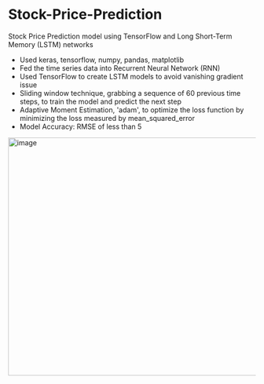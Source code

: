 # Stock-Price-Prediction
Stock Price Prediction model using TensorFlow and Long Short-Term Memory (LSTM) networks

- Used keras, tensorflow, numpy, pandas, matplotlib
- Fed the time series data into Recurrent Neural Network (RNN)
- Used TensorFlow to create LSTM models to avoid vanishing gradient issue
- Sliding window technique, grabbing a sequence of 60 previous time steps, to train the model and predict the next step
- Adaptive Moment Estimation, 'adam', to optimize the loss function by minimizing the loss measured by mean_squared_error
- Model Accuracy: RMSE of less than 5

<img width="930" height="485" alt="image" src="https://github.com/user-attachments/assets/4e8ed422-0bb7-44ff-99c8-071dfcea1f43" />
